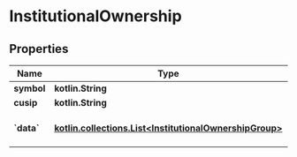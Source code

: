
# InstitutionalOwnership

## Properties
Name | Type | Description | Notes
------------ | ------------- | ------------- | -------------
**symbol** | **kotlin.String** | Symbol. |  [optional]
**cusip** | **kotlin.String** | Cusip. |  [optional]
**&#x60;data&#x60;** | [**kotlin.collections.List&lt;InstitutionalOwnershipGroup&gt;**](InstitutionalOwnershipGroup.md) | Array of institutional investors. |  [optional]



